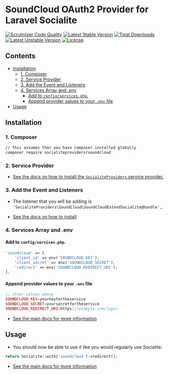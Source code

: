 # SoundCloud OAuth2 Provider for Laravel Socialite

[![Scrutinizer Code Quality](https://img.shields.io/scrutinizer/g/SocialiteProviders/SoundCloud.svg?style=flat-square)](https://scrutinizer-ci.com/g/SocialiteProviders/SoundCloud/?branch=master)
[![Latest Stable Version](https://img.shields.io/packagist/v/socialiteproviders/soundcloud.svg?style=flat-square)](https://packagist.org/packages/socialiteproviders/soundcloud)
[![Total Downloads](https://img.shields.io/packagist/dt/socialiteproviders/soundcloud.svg?style=flat-square)](https://packagist.org/packages/socialiteproviders/soundcloud)
[![Latest Unstable Version](https://img.shields.io/packagist/vpre/socialiteproviders/soundcloud.svg?style=flat-square)](https://packagist.org/packages/socialiteproviders/soundcloud)
[![License](https://img.shields.io/packagist/l/socialiteproviders/soundcloud.svg?style=flat-square)](https://packagist.org/packages/socialiteproviders/soundcloud)

<!-- START doctoc generated TOC please keep comment here to allow auto update -->
<!-- DON'T EDIT THIS SECTION, INSTEAD RE-RUN doctoc TO UPDATE -->
## Contents

- [Installation](#installation)
  - [1. Composer](#1-composer)
  - [2. Service Provider](#2-service-provider)
  - [3. Add the Event and Listeners](#3-add-the-event-and-listeners)
  - [4. Services Array and .env](#4-services-array-and-env)
    - [Add to `config/services.php`.](#add-to-configservicesphp)
    - [Append provider values to your `.env` file](#append-provider-values-to-your-env-file)
- [Usage](#usage)

<!-- END doctoc generated TOC please keep comment here to allow auto update -->


## Installation

### 1. Composer

```bash
// This assumes that you have composer installed globally
composer require socialiteproviders/soundcloud
```

### 2. Service Provider

* [See the docs on how to install the `SocialiteProviders` service provider.](https://github.com/SocialiteProviders/Manager#2-service-provider)


### 3. Add the Event and Listeners

* The listener that you will be adding is `'SocialiteProviders\SoundCloud\SoundCloudExtendSocialite@handle',`.

* [See the docs on how to install](https://github.com/SocialiteProviders/Manager#3-add-the-event-and-listeners)

### 4. Services Array and .env

#### Add to `config/services.php`.

```php
'soundcloud' => [
    'client_id' => env('SOUNDCLOUD_KEY'),
    'client_secret' => env('SOUNDCLOUD_SECRET'),
    'redirect' => env('SOUNDCLOUD_REDIRECT_URI'),
],
```

#### Append provider values to your `.env` file

```php
// other values above
SOUNDCLOUD_KEY=yourkeyfortheservice
SOUNDCLOUD_SECRET=yoursecretfortheservice
SOUNDCLOUD_REDIRECT_URI=https://example.com/login
```

* [See the main docs for more information](https://github.com/SocialiteProviders/Manager#4-services-array-and-env)


## Usage

* You should now be able to use it like you would regularly use Socialite:

```php
return Socialite::with('soundcloud')->redirect();
```

* [See the main docs for more information](https://github.com/SocialiteProviders/Manager#usage)
